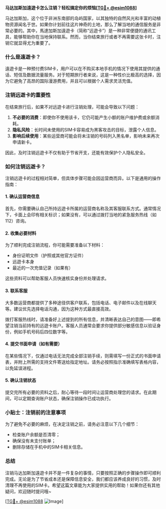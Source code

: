 **马达加斯加遠遊卡怎么注销？轻松搞定你的烦恼[[TG💪+ @esim1088](https://t.me/s/esim1088)]**

马达加斯加，这个位于非洲东南部的岛屿国家，以其独特的自然风光和丰富的动植物资源闻名于世。如果你计划前往这片神奇的土地，那么了解当地的通信服务是非常必要的。其中，馬達加斯加遠遊卡（简称“远遊卡”）是一种非常便捷的通讯工具，能够帮助你在当地保持联系。然而，当你结束旅行或者不再需要这张卡时，注销它就显得尤为重要了。

### 什么是遠遊卡？

遠遊卡是一种预付费SIM卡，用户可以在不购买本地手机的情况下使用其提供的通话、短信及数据流量服务。对于短期旅行者来说，这是一种性价比极高的选择，因为它避免了高昂的国际漫游费用，并且可以根据个人需求灵活充值。

### 注销远遊卡的重要性

在结束旅行后，如果不对远遊卡进行注销处理，可能会导致以下问题：
1. **不必要的消费**：即使你不使用该卡，它仍可能产生小额的账户维护费或余额消耗。
2. **隐私风险**：长时间未使用的SIM卡容易成为黑客攻击的目标，泄露个人信息。
3. **影响后续使用**：某些运营商可能会将未注销的号码列入黑名单，影响未来再次申请新卡。

因此，及时注销远遊卡不仅有助于节省开支，还能有效保护个人隐私安全。

### 如何注销远遊卡？

注销远遊卡的过程相对简单，但具体步骤可能会因运营商而异。以下是通用的操作指南：

#### 1. 确认运营商信息
首先，你需要确认自己所持远遊卡所属的运营商名称及其客服联系方式。通常情况下，卡面上会印有相关标识；如果没有，可以通过拨打当地的紧急服务热线（如112）咨询。

#### 2. 收集必要材料
为了顺利完成注销流程，你可能需要准备以下材料：
- 身份证明文件（护照或其他官方证件）
- 远遊卡本身
- 最近的一次充值记录（如果有）

这些资料可以帮助客服人员快速核实身份并处理请求。

#### 3. 联系客服
大多数运营商都提供了多种途径供客户联系，包括电话、电子邮件以及在线聊天等。建议优先选择电话沟通，因为这种方式最直接高效。

拨打客服热线时，请准备好上述提到的所有信息，并清晰表达自己的意图——即希望注销当前持有的远遊卡账户。客服人员通常会要求你提供部分敏感信息以验证身份，例如手机号码后四位数字等。

#### 4. 提交书面申请（如有需要）
在某些情况下，仅通过电话无法完成全部注销手续，则需填写一份正式的书面申请表，并附上所需的支持文件寄送给指定地址。请务必按照指示准确填写表格内容，以免延误进程。

#### 5. 确认注销状态
提交完所有必要的资料之后，耐心等待一段时间让运营商处理您的请求。在此期间，可以定期查询账户状态，确保注销操作已成功执行。

### 小贴士：注销前的注意事项

为了避免不必要的麻烦，在决定注销之前，请务必注意以下几个细节：
- 检查账户余额是否清零；
- 确保没有未支付账单；
- 删除存储在手机中的SIM卡相关信息。

### 总结

注销马达加斯加遠遊卡并不是一件复杂的事情，只要按照正确的步骤操作即可顺利完成。无论是为了节省成本还是保障信息安全，我们都应该养成良好的习惯，及时清理不再使用的SIM卡。希望这篇文章能为大家提供实用的帮助！如果你还有其他疑问，欢迎随时提问哦~

[[TG💪+ @esim1088](https://t.me/s/esim1088) ![Image](https://i.postimg.cc/4NQfJmqS/Snipaste-2025-05-13-00-14-12.png)]